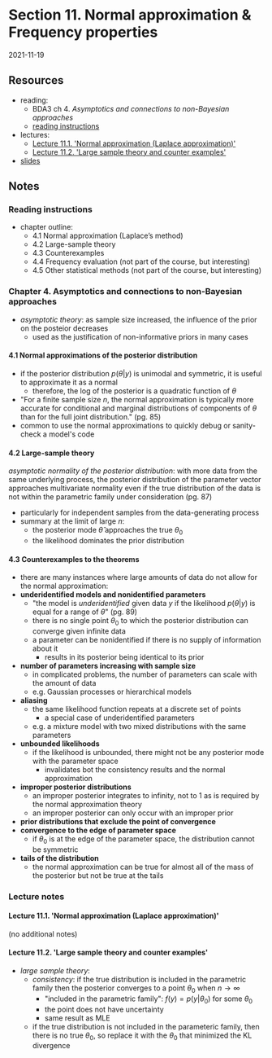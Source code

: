 # Section 11. Normal approximation & Frequency properties

2021-11-19



## Resources

- reading:
  - BDA3 ch 4. *Asymptotics and connections to non-Bayesian approaches*
  - [reading instructions](../reading-instructions/BDA3_ch04_reading-instructions.pdf)
- lectures:
  - [Lecture 11.1. 'Normal approximation (Laplace approximation)'](https://aalto.cloud.panopto.eu/Panopto/Pages/Viewer.aspx?id=e22fedc7-9fd3-4d1e-8318-ab1000ca45a4)
  - [Lecture 11.2. 'Large sample theory and counter examples'](https://aalto.cloud.panopto.eu/Panopto/Pages/Viewer.aspx?id=a8e38a95-a944-4f3d-bf95-ab1000dbdf73)
- [slides](../slides/slides_ch04.pdf)

## Notes

### Reading instructions

- chapter outline:
  - 4.1 Normal approximation (Laplace’s method)
  - 4.2 Large-sample theory
  - 4.3 Counterexamples
  - 4.4 Frequency evaluation (not part of the course, but interesting)
  - 4.5 Other statistical methods (not part of the course, but interesting)

### Chapter 4. Asymptotics and connections to non-Bayesian approaches

- *asymptotic theory*: as sample size increased, the influence of the prior on the posteior decreases
  - used as the justification of non-informative priors in many cases

#### 4.1 Normal approximations of the posterior distribution

- if the posterior distribution $p(\theta|y)$ is unimodal and symmetric, it is useful to approximate it as a normal
  - therefore, the log of the posterior is a quadratic function of $\theta$
- "For a finite sample size $n$, the normal approximation is typically more accurate for conditional and marginal distributions of components of $\theta$ than for the full joint distribution." (pg. 85)
- common to use the normal approximations to quickly debug or sanity-check a model's code

#### 4.2 Large-sample theory

*asymptotic normality of the posterior distribution*: with more data from the same underlying process, the posterior distribution of the parameter vector approaches multivariate normality even if the true distribution of the data is not within the parametric family under consideration (pg. 87)
  - particularly for independent samples from the data-generating process
- summary at the limit of large $n$:
  - the posterior mode $\hat\theta$ approaches the true $\theta_0$
  - the likelihood dominates the prior distribution

#### 4.3 Counterexamples to the theorems

- there are many instances where large amounts of data do not allow for the normal approximation:
- **underidentified models and nonidentified parameters**
  - "the model is *underidentified* given data $y$ if the likelihood $p(\theta|y)$ is equal for a range of $\theta$" (pg. 89)
  - there is no single point $\theta_0$ to which the posterior distribution can converge given infinite data
  - a parameter can be nonidentified if there is no supply of information about it
    - results in its posterior being identical to its prior
- **number of parameters increasing with sample size**
  - in complicated problems, the number of parameters can scale with the amount of data
  - e.g. Gaussian processes or hierarchical models
- **aliasing**
  - the same likelihood function repeats at a discrete set of points
    - a special case of underidentified parameters
  - e.g. a mixture model with two mixed distributions with the same parameters
- **unbounded likelihoods**
  - if the likelihood is unbounded, there might not be any posterior mode with the parameter space
    - invalidates bot the consistency results and the normal approximation
- **improper posterior distributions**
  - an improper posterior integrates to infinity, not to 1 as is required by the normal approximation theory
  - an improper posterior can only occur with an improper prior
- **prior distributions that exclude the point of convergence**
- **convergence to the edge of parameter space**
  - if $\theta_0$ is at the edge of the parameter space, the distribution cannot be symmetric
- **tails of the distribution**
  - the normal approximation can be true for almost all of the mass of the posterior but not be true at the tails

### Lecture notes

#### Lecture 11.1. 'Normal approximation (Laplace approximation)'

(no additional notes)

#### Lecture 11.2. 'Large sample theory and counter examples'

- *large sample theory*:
  - *consistency*: if the true distribution is included in the parametric family then the posterior converges to a point $\theta_0$ when $n \rightarrow \infty$
    - "included in the parametric family": $f(y) = p(y|\theta_0)$ for some $\theta_0$
    - the point does not have uncertainty
    - same result as MLE
  - if the true distribution is not included in the parameteric family, then there is no true $\theta_0$, so replace it with the $\theta_0$ that minimized the KL divergence

